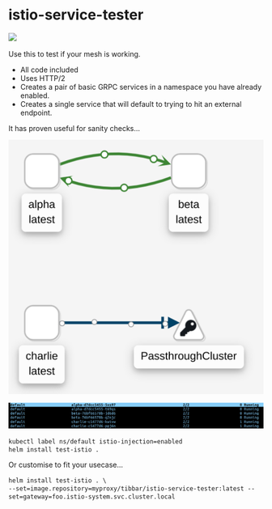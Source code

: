 # istio-service-tester
<a href="https://codeclimate.com/github/AlexsJones/istio-service-tester/maintainability"><img src="https://api.codeclimate.com/v1/badges/adb73edd2d90e647857a/maintainability" /></a>


Use this to test if your mesh is working.

- All code included
- Uses HTTP/2
- Creates a pair of basic GRPC services in a namespace you have already enabled.
- Creates a single service that will default to trying to hit an external endpoint.

It has proven useful for sanity checks...


![](images/2.png)

![](images/3.png)

```
kubectl label ns/default istio-injection=enabled
helm install test-istio .
```


Or customise to fit your usecase...

```
helm install test-istio . \
--set=image.repository=myproxy/tibbar/istio-service-tester:latest --set=gateway=foo.istio-system.svc.cluster.local
```
